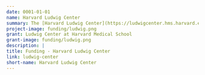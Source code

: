 ```yaml
---
date: 0001-01-01
name: Harvard Ludwig Center
summary: The [Harvard Ludwig Center](https://ludwigcenter.hms.harvard.edu/) supports research focused on understanding the basis of intrinsic and acquired resistance to anti-cancer drugs. The Harvard Ludwig Center also provides continuing support for the development and testing of tumor atlas technologies and analytical software.
project-image: funding/ludwig.png
grant: Ludwig Center at Harvard Medical School
grant-image: funding/ludwig.png
description: |
title: Funding - Harvard Ludwig Center
link: ludwig-center
short-name: Harvard Ludwig Center
---
```


